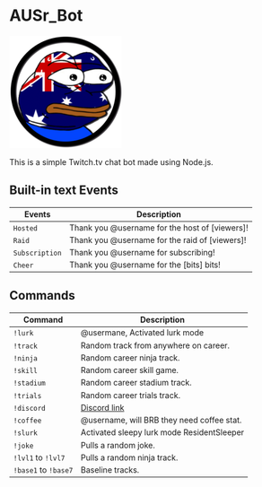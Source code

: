 # AUSr_Bot

![AUSr_Bot](/AUSr_Bot.png)

This is a simple Twitch.tv chat bot made using Node.js.

## Built-in text Events

Events               | Description
---------------------|------------
`Hosted`             | Thank you @username for the host of [viewers]!
`Raid`               | Thank you @username for the raid of [viewers]!
`Subscription`       | Thank you @username for subscribing!
`Cheer`              | Thank you @username for the [bits] bits!

## Commands

Command              | Description
---------------------|------------
`!lurk`              | @usermane, Activated lurk mode
`!track`             | Random track from anywhere on career.
`!ninja`             | Random career ninja track.
`!skill`             | Random career skill game.
`!stadium`           | Random career stadium track.
`!trials`            | Random career trials track.
`!discord`           | [Discord link](https://discord.gg/QUkEEvb)
`!coffee`            | @username, will BRB they need coffee stat.
`!slurk`             | Activated sleepy lurk mode ResidentSleeper
`!joke`              | Pulls a random joke.
`!lvl1` to `!lvl7`   | Pulls a random ninja track.
`!base1` to `!base7` | Baseline tracks.
